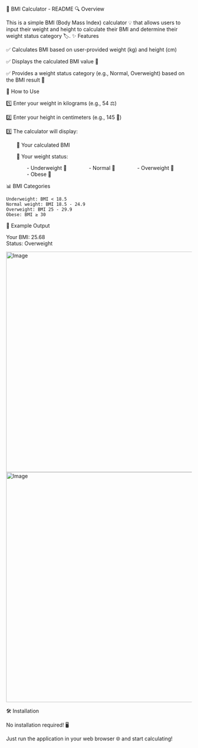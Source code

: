🧮 BMI Calculator - README
🔍 Overview

This is a simple BMI (Body Mass Index) calculator 💡 that allows users to input their weight and height to calculate their BMI and determine their weight status category 🏷️.
✨ Features

✅ Calculates BMI based on user-provided weight (kg) and height (cm)

✅ Displays the calculated BMI value 🧾

✅ Provides a weight status category (e.g., Normal, Overweight) based on the BMI result 💬


🚀 How to Use

1️⃣ Enter your weight in kilograms (e.g., 54 ⚖️)

2️⃣ Enter your height in centimeters (e.g., 145 📏)

3️⃣ The calculator will display:

  🔹 Your calculated BMI
  
  🔹 Your weight status:
  
    - Underweight 🦴
    - Normal 💪
    - Overweight 🍔
    - Obese 🚨
    
📊 BMI Categories

    Underweight: BMI < 18.5
    Normal weight: BMI 18.5 - 24.9
    Overweight: BMI 25 - 29.9
    Obese: BMI ≥ 30

🧾 Example Output


Your BMI: 25.68  
Status: Overweight

<img width="1347" height="596" alt="Image" src="https://github.com/user-attachments/assets/e664db65-f306-48ca-ac92-6d299a3397ff" />



<img width="1328" height="622" alt="Image" src="https://github.com/user-attachments/assets/eba9a7fe-ebec-4fb3-860d-35eae786573a" />



🛠 Installation

No installation required! 🖥️

Just run the application in your web browser 🌐 and start calculating!
